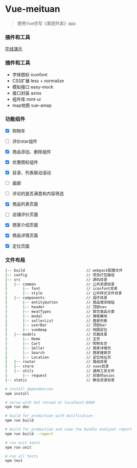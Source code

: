 # Vue-meituan


> 使用Vue仿写《美团外卖》app


### 插件和工具
[在线演示](https://f2a.github.io/Vue_meituan/)

### 插件和工具
* 字体图标 iconfont
* CSS扩展 less + normalize
* 模拟接口 easy-mock
* 接口封装 axios
* 组件库 mint-ui
* map地图 vue-amap


### 功能组件
- [x] 购物车
- [ ] 评价star组件
- [x] 商品添加、删除组件
- [x] 优惠图标组件
- [x] 目录、列表联动滚动
- [ ] 画廊
- [ ] 评论的是否满意和内容筛选
- [x] 商品列表页面
- [ ] 店铺评价页面
- [x] 商家介绍页面
- [x] 商品详情页面
- [x] 定位页面


### 文件布局
``` bash
|-- build                            // webpack配置文件
|-- config                           // 项目打包路径
|-- src                              // 源码目录
|   |-- common                       // 公共资源目录
|       |-- font                     // iconfont目录
|       |-- style                    // 公共样式文件目录
|   |-- components                   // 组件目录
|       |-- entitybutton             // 商品增添按钮
|       |-- header                   // 顶部nav
|       |-- meatTypes                // 首页食品分类
|       |-- modal                    // 弹框模块
|       |-- sellerList               // 商家列表
|       |-- userBar                  // 顶部bar
|       |-- vueAmap                  // 地图定位
|   |-- models                       // 页面目录
|       |-- Home                     // 主页
|       |-- Cart                     // 购物车页
|       |-- Seller                   // 商家详情页
|       |-- Search                   // 商家搜索页
|       |-- Location                 // 定位地址页
|   |-- router                       // 路由目录
|   |-- store                        // vuex目录
|   |-- utils                        // 通用工具文件
|       |-- request                  // 封装的axios
|-- static                           // 静态资源目录
```

``` bash
# install dependencies
npm install

# serve with hot reload at localhost:8080
npm run dev

# build for production with minification
npm run build

# build for production and view the bundle analyzer report
npm run build --report

# run unit tests
npm run unit

# run all tests
npm test
```
